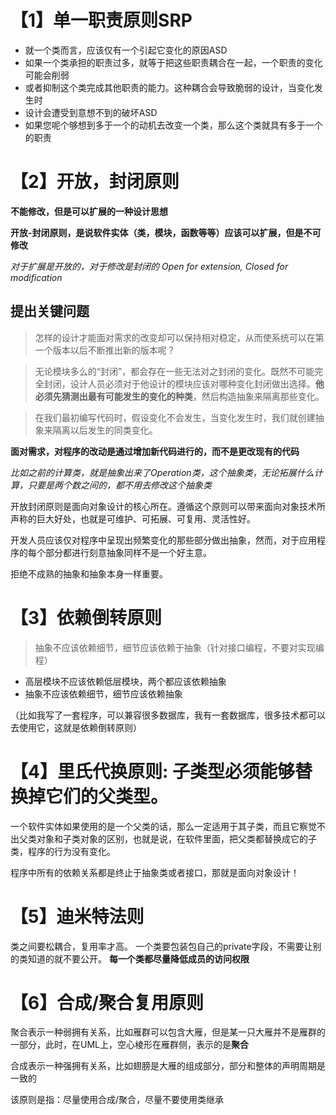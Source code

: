 # 【1】单一职责原则SRP

- 就一个类而言，应该仅有一个引起它变化的原因ASD
- 如果一个类承担的职责过多，就等于把这些职责耦合在一起，一个职责的变化可能会削弱
- 或者抑制这个类完成其他职责的能力。这种耦合会导致脆弱的设计，当变化发生时
- 设计会遭受到意想不到的破坏ASD
- 如果您呢个够想到多于一个的动机去改变一个类，那么这个类就具有多于一个的职责

# 【2】开放，封闭原则

**不能修改，但是可以扩展的一种设计思想**

**开放-封闭原则，是说软件实体（类，模块，函数等等）应该可以扩展，但是不可修改**

*对于扩展是开放的，对于修改是封闭的*
*Open for extension, Closed for modification*

## 提出关键问题

> 怎样的设计才能面对需求的改变却可以保持相对稳定，从而使系统可以在第一个版本以后不断推出新的版本呢？

> 无论模块多么的“封闭”，都会存在一些无法对之封闭的变化。既然不可能完全封闭，设计人员必须对于他设计的模块应该对哪种变化封闭做出选择。**他必须先猜测出最有可能发生的变化的种类**，然后构造抽象来隔离那些变化。

> 在我们最初编写代码时，假设变化不会发生，当变化发生时，我们就创建抽象来隔离以后发生的同类变化。

**面对需求，对程序的改动是通过增加新代码进行的，而不是更改现有的代码**

_比如之前的计算类，就是抽象出来了Operation类，这个抽象类，无论拓展什么计算，只要是两个数之间的，都不用去修改这个抽象类_

开放封闭原则是面向对象设计的核心所在。遵循这个原则可以带来面向对象技术所声称的巨大好处，也就是可维护、可拓展、可复用、灵活性好。

开发人员应该仅对程序中呈现出频繁变化的那些部分做出抽象，然而，对于应用程序的每个部分都进行刻意抽象同样不是一个好主意。

拒绝不成熟的抽象和抽象本身一样重要。


# 【3】依赖倒转原则

>抽象不应该依赖细节，细节应该依赖于抽象（针对接口编程，不要对实现编程）

- 高层模块不应该依赖低层模块，两个都应该依赖抽象
- 抽象不应该依赖细节，细节应该依赖抽象

（比如我写了一套程序，可以兼容很多数据库，我有一套数据库，很多技术都可以去使用它，这就是依赖倒转原则）

# 【4】里氏代换原则: 子类型必须能够替换掉它们的父类型。

一个软件实体如果使用的是一个父类的话，那么一定适用于其子类，而且它察觉不出父类对象和子类对象的区别，也就是说，在软件里面，把父类都替换成它的子类，程序的行为没有变化。

程序中所有的依赖关系都是终止于抽象类或者接口，那就是面向对象设计！


# 【5】迪米特法则

类之间要松耦合，复用率才高。
一个类要包装包自己的private字段，不需要让别的类知道的就不要公开。
**每一个类都尽量降低成员的访问权限**




# 【6】合成/聚合复用原则

聚合表示一种弱拥有关系，比如雁群可以包含大雁，但是某一只大雁并不是雁群的一部分，此时，在UML上，空心棱形在雁群侧，表示的是**聚合**

合成表示一种强拥有关系，比如翅膀是大雁的组成部分，部分和整体的声明周期是一致的

该原则是指：尽量使用合成/聚合，尽量不要使用类继承

